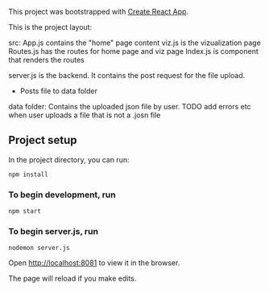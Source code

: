 
This project was bootstrapped with [Create React App](https://github.com/facebook/create-react-app).

This is the project layout:

src:
App.js contains the "home" page content
viz.js is the vizualization page
Routes.js has the routes for home page and viz page
Index.js is component that renders the routes

server.js is the backend. It contains the post request for the file upload.
- Posts file to data folder

data folder:
Contains the uploaded json file by user. 
TODO add errors etc when user uploads a file that is not a .josn file



## Project setup

In the project directory, you can run:

```
npm install
```

### To begin development, run

```
npm start
```

### To begin server.js, run

```
nodemon server.js
```

Open [http://localhost:8081](http://localhost:8081) to view it in the browser.

The page will reload if you make edits.
